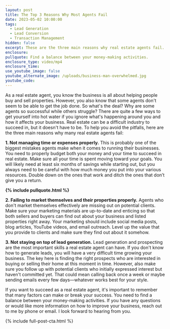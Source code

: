 ```yaml
---
layout: post
title: The Top 3 Reasons Why Most Agents Fail
date: 2023-05-02 10:00:00
tags:
  - Lead Generation
  - Lead Conversion
  - Transaction Management
hidden: false
excerpt: These are the three main reasons why real estate agents fail.
enclosure:
pullquote: Find a balance between your money-making activities.
enclosure_type: video/mp4
enclosure_time:
use_youtube_image: false
youtube_alternate_image: /uploads/business-man-overwhelmed.jpg
youtube_code:
---
```

As a real estate agent, you know the business is all about helping people buy and sell properties. However, you also know that some agents don't seem to be able to get the job done. So what's the deal? Why are some agents so successful while others struggle? There are quite a few ways to get yourself into hot water if you ignore what's happening around you and how it affects your business. Real estate can be a difficult industry to succeed in, but it doesn't have to be. To help you avoid the pitfalls, here are the three main reasons why many real estate agents fail:

**1\. Not managing time or expenses properly.** This is probably one of the biggest mistakes agents make when it comes to running their businesses. You need to properly budget both your money and your time to succeed in real estate. Make sure all your time is spent moving toward your goals. You will likely need at least six months of savings while starting out, but you always need to be careful with how much money you put into your various resources. Double down on the ones that work and ditch the ones that don’t give you a return.

**{% include pullquote.html %}**

**2\. Failing to market themselves and their properties properly.** Agents who don't market themselves effectively are missing out on potential clients. Make sure your marketing materials are up-to-date and enticing so that both sellers and buyers can find out about your business and listed properties right away. Your marketing should include social media posts, blog articles, YouTube videos, and email outreach. Level up the value that you provide to clients and make sure they find out about it somehow.&nbsp;

**3\. Not staying on top of lead generation.** Lead generation and prospecting are the most important skills a real estate agent can have. If you don't know how to generate leads, you will have a very difficult time growing your business. The key here is finding the right prospects who are interested in buying or selling their home at this moment in time. However, also make sure you follow up with potential clients who initially expressed interest but haven't committed yet. That could mean calling back once a week or maybe sending emails every few days—whatever works best for your style.&nbsp;

If you want to succeed as a real estate agent, it's important to remember that many factors can make or break your success. You need to find a balance between your money-making activities. If you have any questions or would like more information on how to improve your business, reach out to me by phone or email. I look forward to hearing from you.

{% include full-post-cta.html %}